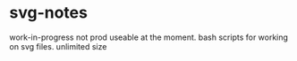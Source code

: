 # svg-notes
work-in-progress not prod useable at the moment. bash scripts for working on svg files. unlimited size
